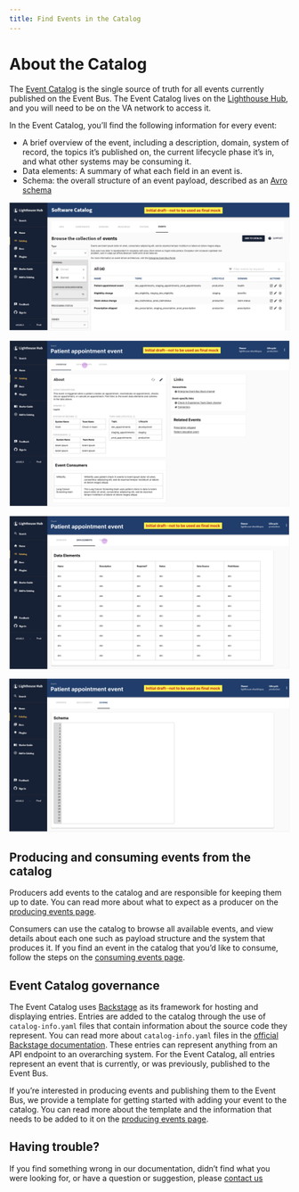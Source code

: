 ```yaml
---
title: Find Events in the Catalog
---
```

# About the Catalog

The [Event Catalog](https://hub.lighthouse.va.gov) is the single source of truth for all events currently published on the Event Bus. The Event Catalog lives on the [Lighthouse Hub](https://hub.lighthouse.va.gov), and you will need to be on the VA network to access it.

In the Event Catalog, you’ll find the following information for every event:

- A brief overview of the event, including a description, domain, system of record, the topics it’s published on, the current lifecycle phase it’s in, and what other systems may be consuming it. 
- Data elements: A summary of what each field in an event is.
- Schema: the overall structure of an event payload, described as an [Avro schema](https://docs.oracle.com/cd/E26161_02/html/GettingStartedGuide/avroschemas.html)

![Catalog Page](img/catalog-page.png)

![Overview Page](img/overview-page.png)

![Data Elements Page](img/data-elements-page.png)

![Schema Page](img/schema-page.png)

## Producing and consuming events from the catalog

Producers add events to the catalog and are responsible for keeping them up to date. You can read more about what to expect as a producer on the [producing events page](produce-events.md).

Consumers can use the catalog to browse all available events, and view details about each one such as payload structure and the system that produces it. If you find an event in the catalog that you’d like to consume, follow the steps on the [consuming events page](consume-events.md).

## Event Catalog governance

The Event Catalog uses [Backstage](https://backstage.io/) as its framework for hosting and displaying entries. Entries are added to the catalog through the use of `catalog-info.yaml` files that contain information about the source code they represent. You can read more about `catalog-info.yaml` files in the [official Backstage documentation](https://backstage.io/docs/features/software-catalog/descriptor-format). These entries can represent anything from an API endpoint to an overarching system. For the Event Catalog, all entries represent an event that is currently, or was previously, published to the Event Bus.

If you’re interested in producing events and publishing them to the Event Bus, we provide a template for getting started with adding your event to the catalog. You can read more about the template and the information that needs to be added to it on the [producing events page](produce-events.md).

## Having trouble?

If you find something wrong in our documentation, didn’t find what you were looking for, or have a question or suggestion, please [contact us](get-support.md)

